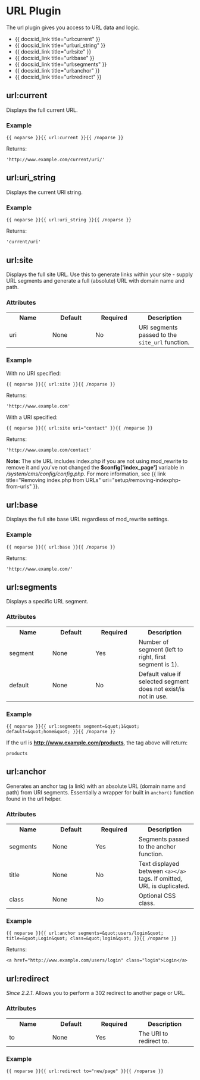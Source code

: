 # URL Plugin

The url plugin gives you access to URL data and logic.

* {{ docs:id_link title="url:current" }}
* {{ docs:id_link title="url:uri\_string" }}
* {{ docs:id_link title="url:site" }}
* {{ docs:id_link title="url:base" }}
* {{ docs:id_link title="url:segments" }}
* {{ docs:id_link title="url:anchor" }}
* {{ docs:id_link title="url:redirect" }}

</div>
<div class="doc_content">

## url:current

Displays the full current URL.

### Example

	{{ noparse }}{{ url:current }}{{ /noparse }}

Returns:

	'http://www.example.com/current/uri/'

## url:uri_string

Displays the current URI string.

### Example

	{{ noparse }}{{ url:uri_string }}{{ /noparse }}

Returns:

	'current/uri'

## url:site

Displays the full site URL. Use this to generate links within your site - supply URL segments and generate a full (absolute) URL with domain name and path.

### Attributes

<table cellpadding="0" cellspacing="0">
	<tbody>
		<tr>
			<th>Name</th>
			<th>Default</th>
			<th>Required</th>
			<th>Description</th>
		</tr>
		<tr>
			<td width="100">uri</td>
			<td width="100">None</td>
			<td width="100">No</td>
			<td>URI segments passed to the <code>site_url</code> function.</td>
		</tr>
	</tbody>
</table>

### Example

With no URI specified:

	{{ noparse }}{{ url:site }}{{ /noparse }}

Returns:

	'http://www.example.com'

With a URI specified:

	{{ noparse }}{{ url:site uri="contact" }}{{ /noparse }}

Returns:

	'http://www.example.com/contact'

<div class="tip"><strong>Note:</strong> The site URL includes index.php if you are not using mod_rewrite to remove it and you've not changed the <strong>$config['index_page']</strong> variable in <dfn>/system/cms/config/config.php</dfn>. For more information, see {{ link title="Removing index.php from URLs" uri="setup/removing-indexphp-from-urls" }}.</div>

## url:base

Displays the full site base URL regardless of mod_rewrite settings.

### Example

	{{ noparse }}{{ url:base }}{{ /noparse }}

Returns:

	'http://www.example.com/'

## url:segments

Displays a specific URL segment.

### Attributes

<table cellpadding="0" cellspacing="0">
	<tbody>
		<tr>
			<th width="100">Name</th>
			<th width="100">Default</th>
			<th width="100">Required</th>
			<th>Description</th>
		</tr>
		<tr>
			<td>segment</td>
			<td>None</td>
			<td>Yes</td>
			<td>Number of segment (left to right, first segment is 1).</td>
		</tr>
		<tr>
			<td>default</td>
			<td>None</td>
			<td>No</td>
			<td>Default value if selected segment does not exist/is not in use.</td>
		</tr>
	</tbody>
</table>

### Example

	{{ noparse }}{{ url:segments segment=&quot;1&quot; default=&quot;home&quot; }}{{ /noparse }}

If the url is __http://www.example.com/products__, the tag above will return:

	products

## url:anchor

Generates an anchor tag (a link) with an absolute URL (domain name and path) from URI segments. Essentially a wrapper for built in `anchor()` function found in the url helper.

### Attributes

<table cellpadding="0" cellspacing="0">
	<tbody>
		<tr>
			<th width="100">Name</th>
			<th width="100">Default</th>
			<th width="100">Required</th>
			<th>Description</th>
		</tr>
		<tr>
			<td>segments</td>
			<td>None</td>
			<td>Yes</td>
			<td>Segments passed to the anchor function.</td>
		</tr>
		<tr>
			<td>title</td>
			<td>None</td>
			<td>No</td>
			<td>Text displayed between <code>&lt;a&gt;&lt;/a&gt;</code> tags. If omitted, URL is duplicated.</td>
		</tr>
		<tr>
			<td>class</td>
			<td>None</td>
			<td>No</td>
			<td>Optional CSS class.</td>
		</tr>
	</tbody>
</table>

### Example

	{{ noparse }}{{ url:anchor segments=&quot;users/login&quot; title=&quot;Login&quot; class=&quot;login&quot; }}{{ /noparse }}
	
Returns:

	<a href="http://www.example.com/users/login" class="login">Login</a>

## url:redirect

_Since 2.2.1_. Allows you to perform a 302 redirect to another page or URL.

### Attributes

<table cellpadding="0" cellspacing="0">
	<tbody>
		<tr>
			<th width="100">Name</th>
			<th width="100">Default</th>
			<th width="100">Required</th>
			<th>Description</th>
		</tr>
		<tr>
			<td>to</td>
			<td>None</td>
			<td>Yes</td>
			<td>The URI to redirect to.</td>
		</tr>
	</tbody>
</table>

### Example

	{{ noparse }}{{ url:redirect to="new/page" }}{{ /noparse }}